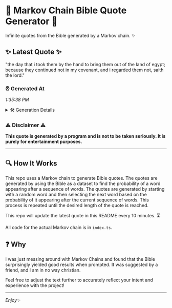 # 📖 Markov Chain Bible Quote Generator 📖

Infinite quotes from the Bible generated by a Markov chain. ✨

## ✨ Latest Quote ✨
"the day that i took them by the hand to bring them out of the land of egypt; because they continued not in my covenant, and i regarded them not, saith the lord."

### ⏰ Generated At
*1:35:38 PM*

<details>
    <summary>🛠️ Generation Details</summary>
    <p>
        <strong>🌱 Seed:</strong> the<br>
        <strong>🔄 Iterations:</strong> 32<br>
        <strong>📜 Context History:</strong><br>[ the ]: day<br>[ the, day ]: that<br>[ the, day, that ]: i<br>[ the, day, that, i ]: took<br>[ the, day, that, i, took ]: them<br>[ the, day, that, i, took, them ]: by<br>[ day, that, i, took, them, by ]: the<br>[ that, i, took, them, by, the ]: hand<br>[ i, took, them, by, the, hand ]: to<br>[ took, them, by, the, hand, to ]: bring<br>[ them, by, the, hand, to, bring ]: them<br>[ by, the, hand, to, bring, them ]: out<br>[ the, hand, to, bring, them, out ]: of<br>[ hand, to, bring, them, out, of ]: the<br>[ to, bring, them, out, of, the ]: land<br>[ bring, them, out, of, the, land ]: of<br>[ them, out, of, the, land, of ]: egypt;<br>[ out, of, the, land, of, egypt; ]: because<br>[ of, the, land, of, egypt;, because ]: they<br>[ the, land, of, egypt;, because, they ]: continued<br>[ land, of, egypt;, because, they, continued ]: not<br>[ of, egypt;, because, they, continued, not ]: in<br>[ egypt;, because, they, continued, not, in ]: my<br>[ because, they, continued, not, in, my ]: covenant,<br>[ they, continued, not, in, my, covenant, ]: and<br>[ continued, not, in, my, covenant,, and ]: i<br>[ not, in, my, covenant,, and, i ]: regarded<br>[ in, my, covenant,, and, i, regarded ]: them<br>[ my, covenant,, and, i, regarded, them ]: not,<br>[ covenant,, and, i, regarded, them, not, ]: saith<br>[ and, i, regarded, them, not,, saith ]: the<br>[ i, regarded, them, not,, saith, the ]: lord.<br>
    </p>
</details>

### ⚠️ Disclaimer ⚠️
**This quote is generated by a program and is not to be taken seriously. It is purely for entertainment purposes.**

---

## 🔍 How It Works

This repo uses a Markov chain to generate Bible quotes. The quotes are generated by using the Bible as a dataset to find the probability of a word appearing after a sequence of words. The quotes are generated by starting with a random word and then selecting the next word based on the probability of it appearing after the current sequence of words. This process is repeated until the desired length of the quote is reached.

This repo will update the latest quote in this README every 10 minutes. ⏳

All code for the actual Markov chain is in `index.ts`.

## ❓ Why

I was just messing around with Markov Chains and found that the Bible surprisingly yielded good results when prompted. 
It was suggested by a friend, and I am in no way christian.

Feel free to adjust the text further to accurately reflect your intent and experience with the project!

---

*Enjoy*✨
